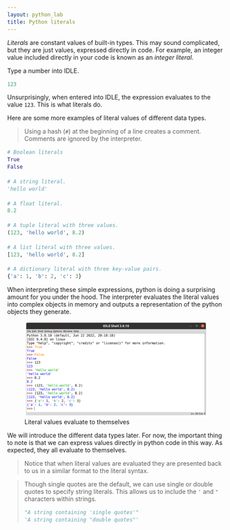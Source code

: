 ```yaml
---
layout: python_lab
title: Python literals
---
```


*Literals* are constant values of built-in types.
This may sound complicated, but they are just values, expressed directly in code.
For example, an integer value included directly in your code is known as an *integer literal*.

Type a number into IDLE.

```python
123
```

Unsurprisingly, when entered into IDLE, the expression evaluates to the value `123`.
This is what literals do.

Here are some more examples of literal values of different data types.

> Using a hash (`#`) at the beginning of a line creates a comment.
Comments are ignored by the interpreter.

```python
# Boolean literals
True
False

# A string literal.
'hello world'

# A float literal.
8.2

# A tuple literal with three values.
(123, 'hello world', 8.2)

# A list literal with three values.
[123, 'hello world', 8.2]

# A dictionary literal with three key-value pairs.
{'a': 1, 'b': 2, 'c': 3}
```

When interpreting these simple expressions, python is doing a surprising amount for you under the hood.
The interpreter evaluates the literal values into complex objects in memory and outputs a representation of the python objects they generate.

<figure>
    <img src="../assets/img/literals.png" alt="literals in IDLE">
    <figcaption>Literal values evaluate to themselves</figcaption>
</figure>

We will introduce the different data types later.
For now, the important thing to note is that we can express values directly in python code in this way.
As expected, they all evaluate to themselves.

>Notice that when literal values are evaluated they are presented back to us in a similar format to the literal syntax.

>Though single quotes are the default, we can use single or double quotes to specify string literals. 
>This allows us to include the `'` and `"` characters within strings.
>```python
>"A string containing 'single quotes'"
>'A string containing "double quotes"'
>```